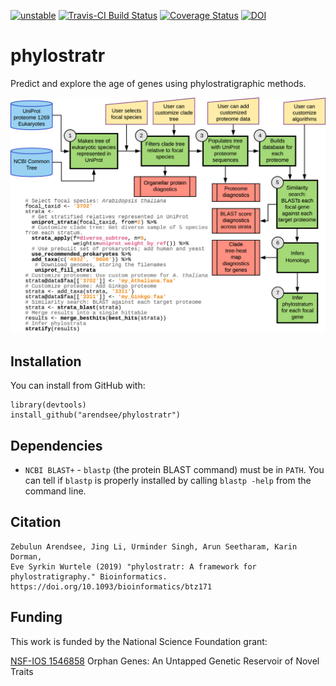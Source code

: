 [![unstable](http://badges.github.io/stability-badges/dist/unstable.svg)](http://github.com/badges/stability-badges)
[![Travis-CI Build Status](https://travis-ci.org/arendsee/phylostratr.svg?branch=master)](https://travis-ci.org/arendsee/phylostratr)
[![Coverage Status](https://img.shields.io/codecov/c/github/arendsee/phylostratr/master.svg)](https://codecov.io/github/arendsee/phylostratr?branch=master)
[![DOI](https://zenodo.org/badge/109036472.svg)](https://zenodo.org/badge/latestdoi/109036472)

# phylostratr

Predict and explore the age of genes using phylostratigraphic methods.

![Phylostratr Workflow](./README-fig1.png)

## Installation

You can install from GitHub with:

```{r github-installation, eval=FALSE}
library(devtools)
install_github("arendsee/phylostratr")
```

## Dependencies

 * `NCBI BLAST+` - `blastp` (the protein BLAST command) must be in `PATH`. You
   can tell if `blastp` is properly installed by calling `blastp -help` from
   the command line.

## Citation

    Zebulun Arendsee, Jing Li, Urminder Singh, Arun Seetharam, Karin Dorman,
    Eve Syrkin Wurtele (2019) "phylostratr: A framework for phylostratigraphy." Bioinformatics. https://doi.org/10.1093/bioinformatics/btz171

## Funding

This work is funded by the National Science Foundation grant:

[NSF-IOS 1546858](https://www.nsf.gov/awardsearch/showAward?AWD_ID=1546858)
Orphan Genes: An Untapped Genetic Reservoir of Novel Traits
